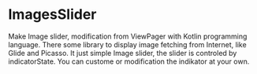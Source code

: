 # ImagesSlider
Make Image slider, modification from ViewPager with Kotlin programming language. 
There some library to display image fetching from Internet, like Glide and Picasso. 
It just simple Image slider, the slider is controled by indicatorState. You can custome or modification the indikator at your own.
